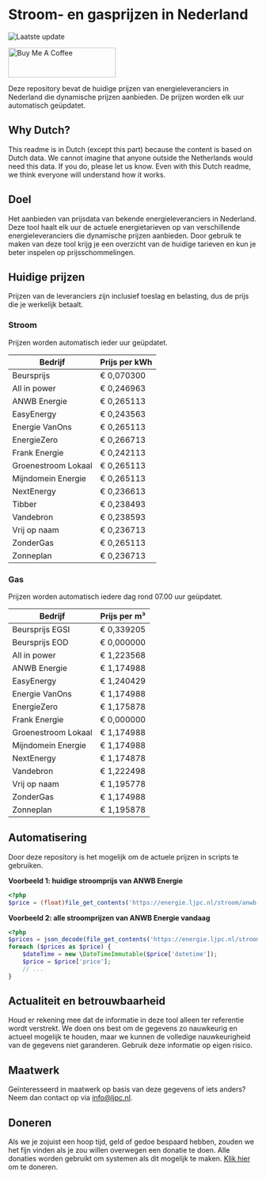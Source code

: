 # Stroom- en gasprijzen in Nederland

![Laatste update](https://img.shields.io/badge/laatste%20update-2024--06--01%2002%3A00%20CET-brightgreen)

<a href="https://www.buymeacoffee.com/Lars-" target="_blank"><img src="https://cdn.buymeacoffee.com/buttons/v2/default-orange.png" alt="Buy Me A Coffee" height="60" style="height: 60px !important;width: 217px !important;" ></a>

Deze repository bevat de huidige prijzen van energieleveranciers in Nederland die dynamische prijzen aanbieden. De prijzen worden elk uur automatisch geüpdatet.

## Why Dutch?

This readme is in Dutch (except this part) because the content is based on Dutch data. We cannot imagine that anyone outside the Netherlands would need this data. If you do, please let us know. Even with this Dutch readme, we think
everyone will understand how it works.

## Doel

Het aanbieden van prijsdata van bekende energieleveranciers in Nederland. Deze tool haalt elk uur de actuele energietarieven op van verschillende energieleveranciers die dynamische prijzen aanbieden. Door gebruik te maken van deze tool
krijg je een overzicht van de huidige tarieven en kun je beter inspelen op prijsschommelingen.

## Huidige prijzen

Prijzen van de leveranciers zijn inclusief toeslag en belasting, dus de prijs die je werkelijk betaalt.

### Stroom

Prijzen worden automatisch ieder uur geüpdatet.

 Bedrijf | Prijs per kWh 
---------|---------------
Beursprijs | € 0,070300
All in power | € 0,246963
ANWB Energie | € 0,265113
EasyEnergy | € 0,243563
Energie VanOns | € 0,265113
EnergieZero | € 0,266713
Frank Energie | € 0,242113
Groenestroom Lokaal | € 0,265113
Mijndomein Energie | € 0,265113
NextEnergy | € 0,236613
Tibber | € 0,238493
Vandebron | € 0,238593
Vrij op naam | € 0,236713
ZonderGas | € 0,265113
Zonneplan | € 0,236713


### Gas

Prijzen worden automatisch iedere dag rond 07.00 uur geüpdatet.

 Bedrijf | Prijs per m³ 
---------|--------------
Beursprijs EGSI | € 0,339205
Beursprijs EOD | € 0,000000
All in power | € 1,223568
ANWB Energie | € 1,174988
EasyEnergy | € 1,240429
Energie VanOns | € 1,174988
EnergieZero | € 1,175878
Frank Energie | € 0,000000
Groenestroom Lokaal | € 1,174988
Mijndomein Energie | € 1,174988
NextEnergy | € 1,174878
Vandebron | € 1,222498
Vrij op naam | € 1,195778
ZonderGas | € 1,174988
Zonneplan | € 1,195878


## Automatisering

Door deze repository is het mogelijk om de actuele prijzen in scripts te gebruiken.

**Voorbeeld 1: huidige stroomprijs van ANWB Energie**

```php
<?php
$price = (float)file_get_contents('https://energie.ljpc.nl/stroom/anwb-energie-nu.txt');

```

**Voorbeeld 2: alle stroomprijzen van ANWB Energie vandaag**

```php
<?php
$prices = json_decode(file_get_contents('https://energie.ljpc.nl/stroom/all-in-power-vandaag.json'),true);
foreach ($prices as $price) {
    $dateTime = new \DateTimeImmutable($price['datetime']);
    $price = $price['price'];
    // ...
}
```

## Actualiteit en betrouwbaarheid

Houd er rekening mee dat de informatie in deze tool alleen ter referentie wordt verstrekt. We doen ons best om de gegevens zo nauwkeurig en actueel mogelijk te houden, maar we kunnen de volledige nauwkeurigheid van de gegevens niet
garanderen. Gebruik deze informatie op eigen risico.

## Maatwerk

Geïnteresseerd in maatwerk op basis van deze gegevens of iets anders? Neem dan contact op
via [info@ljpc.nl](mailto:info@ljpc.nl?subject=Energie%20prijzen).

## Doneren

Als we je zojuist een hoop tijd, geld of gedoe bespaard hebben, zouden we het fijn vinden als je zou willen overwegen een
donatie te doen. Alle donaties worden gebruikt om systemen als dit mogelijk te
maken. [Klik hier](https://www.buymeacoffee.com/Lars-) om te doneren.
